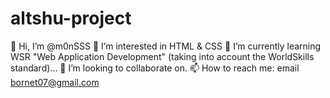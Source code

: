 # altshu-project
👋 Hi, I’m @m0nSSS
👀 I’m interested in HTML & CSS
🌱 I’m currently learning WSR "Web Application Development" (taking into account the WorldSkills standard)...
💞️ I’m looking to collaborate on.
📫 How to reach me: email bornet07@gmail.com
